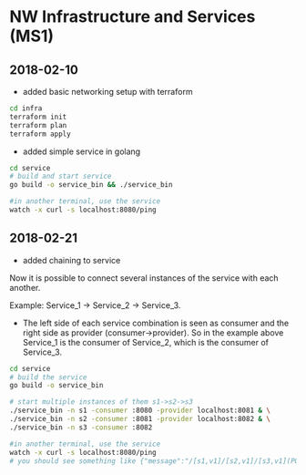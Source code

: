 # NW Infrastructure and Services (MS1)

## 2018-02-10

* added basic networking setup with terraform

```bash
cd infra
terraform init
terraform plan
terraform apply
```

* added simple service in golang

```bash
cd service
# build and start service
go build -o service_bin && ./service_bin

#in another terminal, use the service
watch -x curl -s localhost:8080/ping
```

## 2018-02-21

* added chaining to service

Now it is possible to connect several instances of the service with each another.

Example: Service_1 -> Service_2 -> Service_3.

* The left side of each service combination is seen as consumer and the right side as provider (consumer->provider). So in the example above Service_1 is the consumer of Service_2, which is the consumer of Service_3.

```bash
cd service
# build the service
go build -o service_bin 

# start multiple instances of them s1->s2->s3
./service_bin -n s1 -consumer :8080 -provider localhost:8081 & \
./service_bin -n s2 -consumer :8081 -provider localhost:8082 & \
./service_bin -n s3 -consumer :8082

#in another terminal, use the service
watch -x curl -s localhost:8080/ping
# you should see something like {"message":"/[s1,v1]/[s2,v1]/[s3,v1](PONG)","name":"s1","version":"v1"}
```